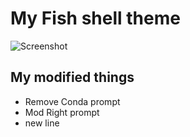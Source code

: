 # My Fish shell theme

![Screenshot](https://blog-1255849914.cos.ap-beijing.myqcloud.com/images/clipboard_20200213084831.png)

## My modified things

+ Remove Conda prompt
+ Mod Right prompt
+ new line

